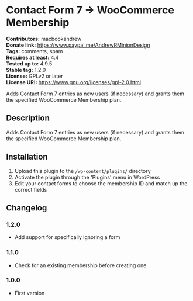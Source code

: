 # Contact Form 7 → WooCommerce Membership #
**Contributors:** macbookandrew  
**Donate link:** https://www.paypal.me/AndrewRMinionDesign  
**Tags:** comments, spam  
**Requires at least:** 4.4  
**Tested up to:** 4.9.5  
**Stable tag:** 1.2.0  
**License:** GPLv2 or later  
**License URI:** https://www.gnu.org/licenses/gpl-2.0.html  

Adds Contact Form 7 entries as new users (if necessary) and grants them the specified WooCommerce Membership plan.

## Description ##

Adds Contact Form 7 entries as new users (if necessary) and grants them the specified WooCommerce Membership plan.

## Installation ##

1. Upload this plugin to the `/wp-content/plugins/` directory
1. Activate the plugin through the 'Plugins' menu in WordPress
1. Edit your contact forms to choose the membership ID and match up the correct fields

## Changelog ##

### 1.2.0 ###
* Add support for specifically ignoring a form

### 1.1.0 ###
* Check for an existing membership before creating one

### 1.0.0 ###
* First version
